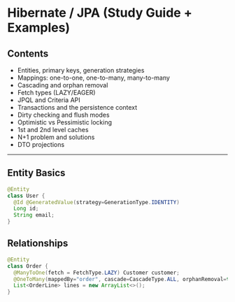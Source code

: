 # Hibernate / JPA (Study Guide + Examples)

## Contents
- Entities, primary keys, generation strategies
- Mappings: one-to-one, one-to-many, many-to-many
- Cascading and orphan removal
- Fetch types (LAZY/EAGER)
- JPQL and Criteria API
- Transactions and the persistence context
- Dirty checking and flush modes
- Optimistic vs Pessimistic locking
- 1st and 2nd level caches
- N+1 problem and solutions
- DTO projections

---

## Entity Basics
```java
@Entity
class User {
  @Id @GeneratedValue(strategy=GenerationType.IDENTITY)
  Long id;
  String email;
}
```

## Relationships
```java
@Entity
class Order {
  @ManyToOne(fetch = FetchType.LAZY) Customer customer;
  @OneToMany(mappedBy="order", cascade=CascadeType.ALL, orphanRemoval=true)
  List<OrderLine> lines = new ArrayList<>();
}
```
